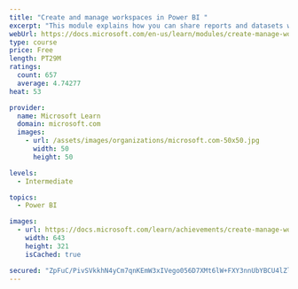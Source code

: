 ```yaml
---
title: "Create and manage workspaces in Power BI "
excerpt: "This module explains how you can share reports and datasets with your users and how to create a deployment strategy that makes sense for you and your organization. Furthermore, you will learn about data lineage in Microsoft Power BI."
webUrl: https://docs.microsoft.com/en-us/learn/modules/create-manage-workspaces-power-bi/
type: course
price: Free
length: PT29M
ratings:
  count: 657
  average: 4.74277
heat: 53

provider:
  name: Microsoft Learn
  domain: microsoft.com
  images:
    - url: /assets/images/organizations/microsoft.com-50x50.jpg
      width: 50
      height: 50

levels:
  - Intermediate

topics:
  - Power BI

images:
  - url: https://docs.microsoft.com/learn/achievements/create-manage-workspaces-power-bi-social.png
    width: 643
    height: 321
    isCached: true

secured: "ZpFuC/PivSVkkhN4yCm7qnKEmW3xIVego056D7XMt6lW+FXY3nnUbYBCU4lZl1MMNhKat5xkto48cCU1dEsaHZ+c1IHrgwLGaN8eVTrm6XrAVrhF4rQLi/bUdka/HccFTkQS5py8nqLg98yNkC4sCNZm76+XskYM5re+GEQtpHO828RUUMr6k33WKvzhn4GPfI3kG4v4rWjBvpTIOkFoH+JjOSYFunFfGoJGRm3F9mOXnrz+DxhgSW+S76tje4YdM5veX5PSzV99itAIl3uq6O+JJpojKTBBCxkeoTNDzX5s9DbACwSO/P+IqS7A1VEDXONlfmTVUxiXJM1BBGYxKL/cS9ze6QlME6t75Vy/ws21h4zH3+SMVFa4gLVfcXlgtlsOEaGUMzn6ZE7WWxpBdgB7S/F2Okw8GgJgiTNF5b0=;R3e3X+BD+zSHqCFSAay51g=="
---
```


